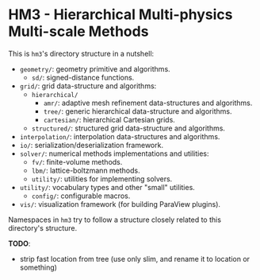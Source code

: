# HM3 - Hierarchical Multi-physics Multi-scale Methods

This is `hm3`'s directory structure in a nutshell:


- `geometry/`: geometry primitive and algorithms.
    - `sd/`: signed-distance functions.
- `grid/`: grid data-structure and algorithms:
    - `hierarchical/`
         - `amr/`: adaptive mesh refinement data-structures and algorithms.
         - `tree/`: generic hierarchical data-structure and algorithms.
         - `cartesian/`: hierarchical Cartesian grids.
    - `structured/`: structured grid data-structure and algorithms.
- `interpolation/`: interpolation data-structures and algorithms.
- `io/`: serialization/deserialization framework.
- `solver/`: numerical methods implementations and utilities:
    - `fv/`: finite-volume methods.
    - `lbm/`: lattice-boltzmann methods.
    - `utility/`: utilities for implementing solvers.
- `utility/`: vocabulary types and other "small" utilities.
    - `config/`: configurable macros.
- `vis/`: visualization framework (for building ParaView plugins).

Namespaces in `hm3` try to follow a structure closely related to this directory's
structure.

**TODO**:

- strip fast location from tree (use only slim, and rename it to location or
  something)
